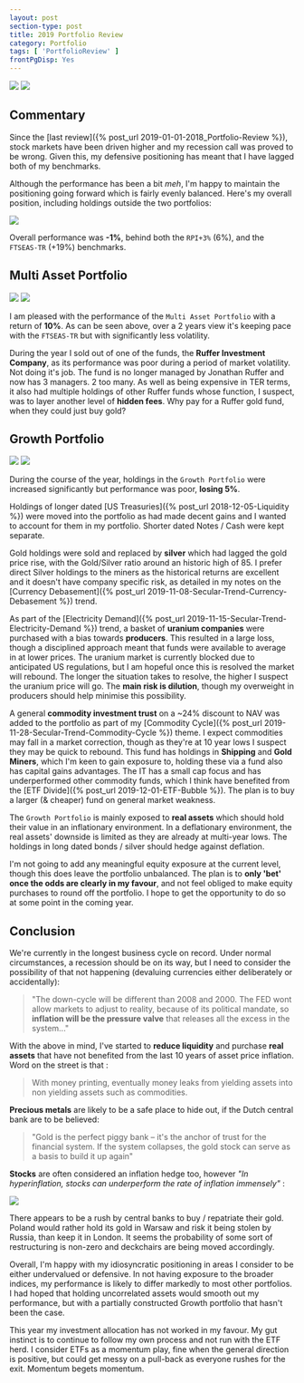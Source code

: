 ```yaml
---
layout: post
section-type: post
title: 2019 Portfolio Review
category: Portfolio
tags: [ 'PortfolioReview' ]
frontPgDisp: Yes
---
```


<img style="border: 0;" style="border: 0 ; padding-bottom: 20px" src="/img/2020/20200102_Overview1.png" />
<img style="border: 0;" src="/img/2020/20200102_Overview2.png" />


## Commentary


Since the [last review]({% post_url 2019-01-01-2018_Portfolio-Review %}), stock markets
have been driven higher and my recession call was proved to be wrong.  Given this, my defensive
positioning has meant that I have lagged both of my benchmarks.  

Although the performance has been a bit *meh*, I'm happy to maintain the positioning going forward which is 
fairly evenly balanced.  Here's my overall position, including holdings outside the two
portfolios:

<img style="border: 0;" src="/img/2020/20200102_Overview3.png" />

Overall performance was **-1%**, behind both the `RPI+3%` (6%), and the `FTSEAS-TR` (+19%) benchmarks.

## Multi Asset Portfolio

<img style="border: 0;" src="/img/2020/20200102_MA1.png" />
<img style="border: 0;" src="/img/2020/20200102_MA2.png" />

I am pleased with the performance of the `Multi Asset Portfolio` with a return of **10%**.  As
can be seen above, over a 2 years view it's keeping pace with the `FTSEAS-TR` but with 
significantly less volatility.

During the year I sold out of one of the funds, the **Ruffer Investment Company**, as its performance was 
poor during a period of market volatility.  Not doing it's job.  The fund is no longer managed by Jonathan 
Ruffer and now has 3 managers. 2 too many.  As well as being expensive in TER terms, it also had 
multiple holdings of other Ruffer funds whose function,  I suspect, was to layer another level of **hidden 
fees**. Why pay for a Ruffer gold fund, when they could just buy gold?


## Growth Portfolio

<img style="border: 0;" src="/img/2020/20200102_G1.png" />
<img style="border: 0;" src="/img/2020/20200102_G2.png" />

During the course of the year, holdings in the `Growth Portfolio` were increased significantly but 
performance was poor, **losing 5%**.

Holdings of longer dated [US Treasuries]({% post_url 2018-12-05-Liquidity %}) were 
moved into the portfolio as had made decent gains and I wanted to account for them in my portfolio.  Shorter 
dated Notes / Cash were kept separate.

Gold holdings were sold and replaced by **silver** which had lagged the gold price rise, with the Gold/Silver 
ratio around an historic high of 85.  I prefer direct Silver holdings to the miners as the historical returns are 
excellent and it doesn't have company specific risk, as detailed in my notes on the 
[Currency Debasement]({% post_url 2019-11-08-Secular-Trend-Currency-Debasement %}) trend.

As part of the [Electricity Demand]({% post_url 2019-11-15-Secular-Trend-Electricity-Demand %}) trend, 
a basket of **uranium companies** were purchased with a bias towards **producers**.  This resulted in a large 
loss, though a disciplined approach meant that funds were available to average in at lower prices.  The 
uranium market is currently blocked due to anticipated US regulations, but I am hopeful once this is 
resolved the market will rebound.  The longer the situation takes to resolve, the higher I suspect the 
uranium price will go.  The **main risk is dilution**, though my overweight in producers should help 
minimise this possibility.

A general **commodity investment trust** on a ~24% discount to NAV was added to the portfolio as part of my 
[Commodity Cycle]({% post_url 2019-11-28-Secular-Trend-Commodity-Cycle %}) theme.
I expect commodities may fall in a market correction, though as they're at 10 year lows I suspect 
they may be quick to rebound.  This fund has holdings in **Shipping** and **Gold Miners**, which I'm keen to 
gain exposure to, holding these via a fund also has capital gains advantages.  The IT has a small cap 
focus and has underperformed other commodity funds, which I think have benefited from the 
[ETF Divide]({% post_url 2019-12-01-ETF-Bubble %}).  The plan is to buy a larger (& cheaper) fund on 
general market weakness.

The `Growth Portfolio` is mainly exposed to **real assets** which should hold their value in an inflationary 
environment.  In a deflationary environment, the real assets' downside is limited as they are 
already at multi-year lows.  The holdings in long dated bonds / silver should hedge against deflation. 

I'm not going to add any meaningful equity exposure at the current level, though this does leave
the portfolio unbalanced.  The plan is to **only 'bet' once the odds are clearly in my favour**, and not 
feel obliged to make equity purchases to round off the portfolio.  I hope to get the opportunity to 
do so at some point in the coming year.


## Conclusion 

We're currently in the longest business cycle on record.  Under normal circumstances, a recession 
should be on its way, but I need to consider the possibility of that not happening (devaluing 
currencies either deliberately or accidentally):

> "The down-cycle will be different than 2008 and 2000. The FED wont allow markets to adjust to reality, 
> because of its political mandate, so **inflation will be the pressure valve** that releases all the excess in the system..."

With the above in mind, I've started to **reduce liquidity** and purchase **real assets** that have not 
benefited from the last 10 years of asset price inflation.  Word on the street is that :

> With money printing, eventually money leaks from yielding assets into non yielding assets such as commodities. 

**Precious metals** are likely to be a safe place to hide out, if the Dutch central bank are to be believed:

> "Gold is the perfect piggy bank – it's the anchor of trust for the financial system. If
> the system collapses, the gold stock can serve as a basis to build it up again"

**Stocks** are often considered an inflation hedge too, however *"In hyperinflation, stocks can underperform 
the rate of inflation immensely"* :

<img style="border: 0;" src="/img/2020/20200102_VenGoldStock.png" />

There appears to be a rush by central banks to buy / repatriate their gold.  Poland would rather hold 
its gold in Warsaw and risk it being stolen by Russia, than keep it in London.  It seems the probability 
of some sort of restructuring is non-zero and deckchairs are being moved accordingly.

Overall, I'm happy with my idiosyncratic positioning in areas I consider to be either undervalued or 
defensive.  In not having exposure to the broader indices, my performance is likely to differ markedly to 
most other portfolios.  I had hoped that holding uncorrelated assets would smooth out my performance, but 
with a partially constructed Growth portfolio that hasn't been the case.

This year my investment allocation has not worked in my favour.  My gut instinct is to continue to follow 
my own process and not run with the ETF herd.  I consider ETFs as a momentum play, fine when the general 
direction is positive, but could get messy on a pull-back as everyone rushes for the exit.  Momentum begets 
momentum. 

